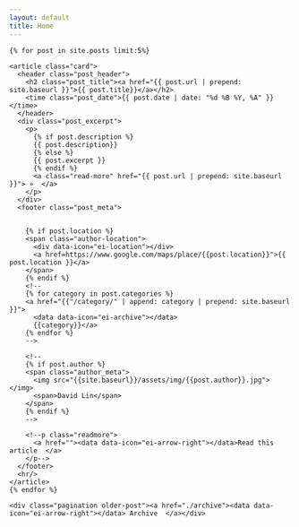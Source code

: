 ```yaml
---
layout: default
title: Home
---
```


<div class="home">
  <div class="post-list">

    {% for post in site.posts limit:5%}

    <article class="card">
      <header class="post_header">
        <h2 class="post_title"><a href="{{ post.url | prepend: site.baseurl }}">{{ post.title}}</a></h2>
        <time class="post_date">{{ post.date | date: "%d %B %Y, %A" }}</time>
      </header>
      <div class="post_excerpt">
        <p>
          {% if post.description %}
          {{ post.description}}
          {% else %}
          {{ post.excerpt }}
          {% endif %} 
          <a class="read-more" href="{{ post.url | prepend: site.baseurl }}"> »  </a>
        </p> 
      </div>
      <footer class="post_meta">


        {% if post.location %}
        <span class="author-location">
          <div data-icon="ei-location"></div>
          <a href=https://www.google.com/maps/place/{{post.location}}">{{ post.location }}</a>
        </span>
        {% endif %}
        <!--
        {% for category in post.categories %}
        <a href="{{"/category/" | append: category | prepend: site.baseurl }}">
          <data data-icon="ei-archive"></data>
          {{category}}</a>
        {% endfor %}
        -->

        <!--
        {% if post.author %}
        <span class="author_meta">
          <img src="{{site.baseurl}}/assets/img/{{post.author}}.jpg"></img>
          <span>David Lin</span>
        </span>
        {% endif %}
        -->

        <!--p class="readmore">
          <a href=""><data data-icon="ei-arrow-right"></data>Read this article  </a>
        </p-->
      </footer>
      <hr/>
    </article>
    {% endfor %}

    <div class="pagination older-post"><a href="./archive"><data data-icon="ei-arrow-right"></data> Archive  </a></div>
  </div>
</div>
